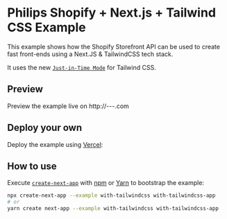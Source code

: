# Philips Shopify + Next.js + Tailwind CSS Example

This example shows how the Shopify Storefront API can be used to create fast front-ends using a
Next.JS & TailwindCSS tech stack.

It uses the new [`Just-in-Time Mode`](https://tailwindcss.com/docs/just-in-time-mode) for Tailwind CSS.

## Preview

Preview the example live on http://---.com


## Deploy your own

Deploy the example using [Vercel](https://vercel.com?utm_source=github&utm_medium=readme&utm_campaign=next-example):


## How to use

Execute [`create-next-app`](https://github.com/vercel/next.js/tree/canary/packages/create-next-app) with [npm](https://docs.npmjs.com/cli/init) or [Yarn](https://yarnpkg.com/lang/en/docs/cli/create/) to bootstrap the example:

```bash
npx create-next-app --example with-tailwindcss with-tailwindcss-app
# or
yarn create next-app --example with-tailwindcss with-tailwindcss-app
```

